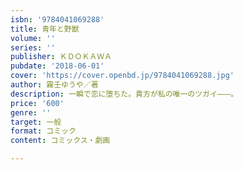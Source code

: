 ```yaml
---
isbn: '9784041069288'
title: 青年と野獣
volume: ''
series: ''
publisher: ＫＤＯＫＡＷＡ
pubdate: '2018-06-01'
cover: 'https://cover.openbd.jp/9784041069288.jpg'
author: 霧壬ゆうや／著
description: 一瞬で恋に堕ちた。貴方が私の唯一のツガイ―――。
price: '600'
genre: ''
target: 一般
format: コミック
content: コミックス・劇画

---
```


